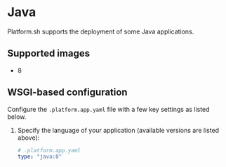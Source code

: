 # Java

Platform.sh supports the deployment of some Java applications. 

## Supported images

* 8

## WSGI-based configuration

Configure the `.platform.app.yaml` file with a few key settings as listed below.

1. Specify the language of your application (available versions are listed above):

   ```yaml
   # .platform.app.yaml
   type: "java:8"
   ```
